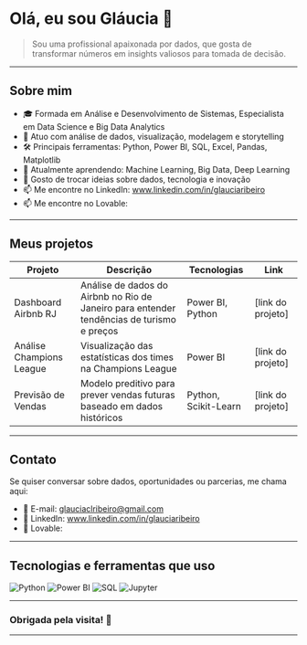 # Olá, eu sou Gláucia 👋

> Sou uma profissional apaixonada por dados, que gosta de transformar números em insights valiosos para tomada de decisão.

---

## Sobre mim

- 🎓 Formada em Análise e Desenvolvimento de Sistemas, Especialista em Data Science e Big Data Analytics
- 💼 Atuo com análise de dados, visualização, modelagem e storytelling
- 🛠️ Principais ferramentas: Python, Power BI, SQL, Excel, Pandas, Matplotlib
- 🌱 Atualmente aprendendo: Machine Learning, Big Data, Deep Learning
- 💬 Gosto de trocar ideias sobre dados, tecnologia e inovação
- 📫 Me encontre no LinkedIn: www.linkedin.com/in/glauciaribeiro
- 📫 Me encontre no Lovable: 


---

## Meus projetos

| Projeto       | Descrição                                         | Tecnologias     | Link                  |
|---------------|--------------------------------------------------|-----------------|-----------------------|
| Dashboard Airbnb RJ | Análise de dados do Airbnb no Rio de Janeiro para entender tendências de turismo e preços | Power BI, Python | [link do projeto]     |
| Análise Champions League | Visualização das estatísticas dos times na Champions League | Power BI         | [link do projeto]     |
| Previsão de Vendas | Modelo preditivo para prever vendas futuras baseado em dados históricos | Python, Scikit-Learn | [link do projeto] |

---

## Contato

Se quiser conversar sobre dados, oportunidades ou parcerias, me chama aqui:

- 📧 E-mail: glauciaclribeiro@gmail.com
- 💬 LinkedIn: www.linkedin.com/in/glauciaribeiro
- 💬 Lovable: 

---

## Tecnologias e ferramentas que uso

![Python](https://img.shields.io/badge/Python-3776AB?style=for-the-badge&logo=python&logoColor=white)
![Power BI](https://img.shields.io/badge/Power%20BI-F2C811?style=for-the-badge&logo=powerbi&logoColor=white)
![SQL](https://img.shields.io/badge/SQL-4479A1?style=for-the-badge&logo=Microsoft-SQL-Server&logoColor=white)
![Jupyter](https://img.shields.io/badge/Jupyter-F37626?style=for-the-badge&logo=jupyter&logoColor=white)

---

### Obrigada pela visita! 🚀

---


